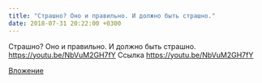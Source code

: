 ```yaml
---
title: "Страшно? Оно и правильно. И должно быть страшно."
date: 2018-07-31 20:22:00 +0300
---
```


Страшно? Оно и правильно. И должно быть страшно.
https://youtu.be/NbVuM2GH7fY
Ссылка
https://youtu.be/NbVuM2GH7fY

[Вложение](https://youtu.be/NbVuM2GH7fY)
